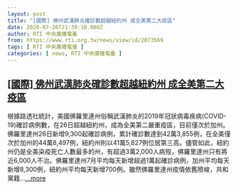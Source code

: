 ```yaml
---
layout: post
title: "[國際] 佛州武漢肺炎確診數超越紐約州 成全美第二大疫區"
date: 2020-07-26T21:39:18.000Z
author: RTI 中央廣播電臺
from: https://www.rti.org.tw/news/view/id/2073569
tags: [ RTI 中央廣播電臺 ]
categories: [ news, RTI 中央廣播電臺 ]
---
```

<!--1595799558000-->
[[國際] 佛州武漢肺炎確診數超越紐約州 成全美第二大疫區](https://www.rti.org.tw/news/view/id/2073569)
------

<div>
根據路透社統計，美國佛羅里達州俗稱武漢肺炎的2019年冠狀病毒疾病(COVID-19)確診病例數，在26日超越紐約州，成為全美第二嚴重疫區，目前僅次於加州。佛羅里達州26日新增9,300起確診病例，累計確診數達到42萬3,855例，在全美僅次於加州的44萬8,497例，紐約州則以41萬5,827例位居第三高。儘管如此，紐約州仍是全美染疫死亡人數最多的州，有超過3萬2,000人病歿，佛羅里達州只有將近6,000人不治。佛羅里達州7月平均每天新增超過1萬起確診病例，加州平均每天新增8,300例，紐約州平均每天新增700例。雖然佛羅里達州疫情依舊險峻，共和黨籍...<a target="_blank" href="https://www.rti.org.tw/news/view/id/2073569">...more</a>
</div>
